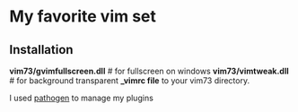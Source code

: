 # My favorite vim set

## Installation

**vim73/gvimfullscreen.dll** # for fullscreen on windows
**vim73/vimtweak.dll** # for background transparent
**_vimrc file**
to your vim73 directory.

I used [pathogen](https://github.com/tpope/vim-pathogen.git) to manage my plugins
